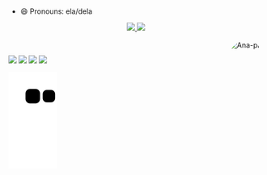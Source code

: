 ### 

- 😄 Pronouns: ela/dela

<div align="center">
  <a href="https://github.com/Ana-Luiza-Ferreira">
    
  <img height="130em" src="https://github-readme-stats.vercel.app/api?username=Ana-Luiza-Ferreira&show_icons=true&theme=dracula&include_all_commits=true&count_private=true"/>
    
  <img height="130em" src="https://github-readme-stats.vercel.app/api/top-langs/?username=Ana-Luiza-Ferreira&layout=compact&langs_count=7&theme=dracula"/>
</div>
  
<div style="display: inline_block"><br>
  <img align="right" alt="Ana-pic" height="130" style="border-radius:50px;" src="https://media.discordapp.net/attachments/946412500998557769/956989719198187620/git.gif.gif?width=582&height=586">
</div>
  
  ##
 
<div> 
  <a href="https://www.instagram.com/ana_luiza_ferns/" target="_blank"><img src="https://img.shields.io/badge/-Instagram-%23E4405F?style=for-the-badge&logo=instagram&logoColor=white" target="_blank"></a>
 <a href="https://discord.gg/Ana Luiza#2674" target="_blank"><img src="https://img.shields.io/badge/Discord-7289DA?style=for-the-badge&logo=discord&logoColor=white" target="_blank"></a> 
  <a href = "mailto:analuizaferreira105@gmail.com"><img src="https://img.shields.io/badge/-Gmail-%23333?style=for-the-badge&logo=gmail&logoColor=white" target="_blank"></a>
  <a href="https://www.linkedin.com/in/ana-luiza-ferreira-b94a2320a/" target="_blank"><img src="https://img.shields.io/badge/-LinkedIn-%230077B5?style=for-the-badge&logo=linkedin&logoColor=white" target="_blank"></a> 
 
  ![Snake animation](https://github.com/Ana-Luiza-Ferreira/Ana-Luiza-Ferreira/blob/output/github-contribution-grid-snake.svg)
 
</div>

